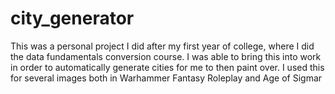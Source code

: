 ﻿# city_generator

This was a personal project I did after my first year of college, where I did the data fundamentals conversion course. I was able to bring this into work in order to automatically generate cities for me to then paint over. I used this for several images both in Warhammer Fantasy Roleplay and Age of Sigmar
